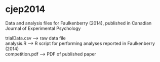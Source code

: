 # cjep2014
Data and analysis files for Faulkenberry (2014), published in Canadian Journal of Experimental Psychology

trialData.csv --> raw data file<br>
analysis.R --> R script for performing analyses reported in Faulkenberry (2014)<br>
competition.pdf --> PDF of published paper
